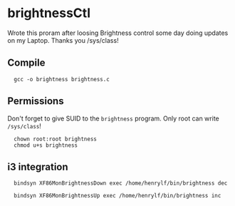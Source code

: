 # brightnessCtl

Wrote this proram after loosing Brightness control some day doing updates on my Laptop.
Thanks you /sys/class!

## Compile

```
  gcc -o brightness brightness.c
```

## Permissions

Don't forget to give SUID to the `brightness` program. Only root can write `/sys/class`!

```
  chown root:root brightness
  chmod u+s brightness
```

## i3 integration

```
  bindsyn XF86MonBrightnessDown exec /home/henrylf/bin/brightness dec

  bindsyn XF86MonBrightnessUp exec /home/henrylf/bin/brightness inc

```
